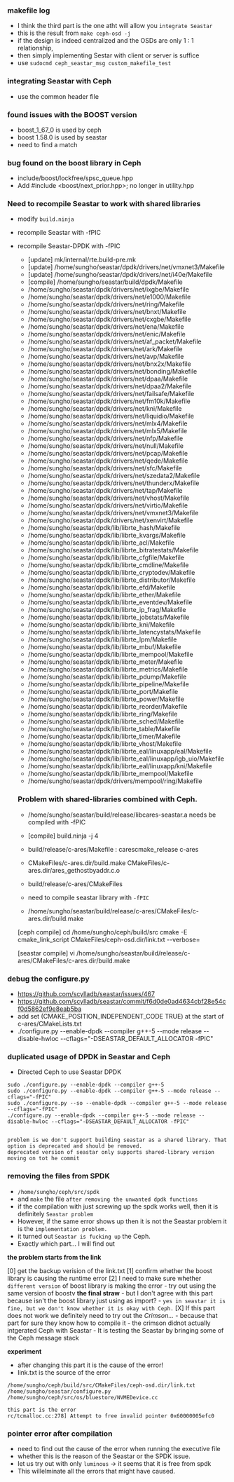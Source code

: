 ### makefile log
- I think the third part is the one atht will allow you `integrate Seastar`
- this is the result from `make ceph-osd -j`
- if the design is indeed centralized and the OSDs are only 1 : 1 relationship,
- then simply implementing Sestar with client or server is suffice
- use `sudocmd ceph_seastar_msg custom_makefile_test`

### integrating Seastar with Ceph
- use the common header file

### found issues with the BOOST version
- boost_1_67_0 is used by ceph
- boost 1.58.0 is used by seastar
- need to find a match

### bug found on the boost library in Ceph
- include/boost/lockfree/spsc_queue.hpp
- Add #include <boost/next_prior.hpp>; no longer in utility.hpp


### Need to recompile Seastar to work with shared libraries
- modify `build.ninja`
- recompile Seastar with -fPIC
- recompile Seastar-DPDK with -fPIC
  - [update] mk/internal/rte.build-pre.mk
  - [update] /home/sungho/seastar/dpdk/drivers/net/vmxnet3/Makefile
  - [update] /home/sungho/seastar/dpdk/drivers/net/i40e/Makefile
  - [compile] /home/sungho/seastar/build/dpdk/Makefile
  - /home/sungho/seastar/dpdk/drivers/net/ixgbe/Makefile
  - /home/sungho/seastar/dpdk/drivers/net/e1000/Makefile
  - /home/sungho/seastar/dpdk/drivers/net/ring/Makefile
  - /home/sungho/seastar/dpdk/drivers/net/bnxt/Makefile
  - /home/sungho/seastar/dpdk/drivers/net/cxgbe/Makefile
  - /home/sungho/seastar/dpdk/drivers/net/ena/Makefile
  - /home/sungho/seastar/dpdk/drivers/net/enic/Makefile
  - /home/sungho/seastar/dpdk/drivers/net/af_packet/Makefile
  - /home/sungho/seastar/dpdk/drivers/net/ark/Makefile
  - /home/sungho/seastar/dpdk/drivers/net/avp/Makefile
  - /home/sungho/seastar/dpdk/drivers/net/bnx2x/Makefile
  - /home/sungho/seastar/dpdk/drivers/net/bonding/Makefile
  - /home/sungho/seastar/dpdk/drivers/net/dpaa/Makefile
  - /home/sungho/seastar/dpdk/drivers/net/dpaa2/Makefile
  - /home/sungho/seastar/dpdk/drivers/net/failsafe/Makefile
  - /home/sungho/seastar/dpdk/drivers/net/fm10k/Makefile
  - /home/sungho/seastar/dpdk/drivers/net/kni/Makefile
  - /home/sungho/seastar/dpdk/drivers/net/liquidio/Makefile
  - /home/sungho/seastar/dpdk/drivers/net/mlx4/Makefile
  - /home/sungho/seastar/dpdk/drivers/net/mlx5/Makefile
  - /home/sungho/seastar/dpdk/drivers/net/nfp/Makefile
  - /home/sungho/seastar/dpdk/drivers/net/null/Makefile
  - /home/sungho/seastar/dpdk/drivers/net/pcap/Makefile
  - /home/sungho/seastar/dpdk/drivers/net/qede/Makefile
  - /home/sungho/seastar/dpdk/drivers/net/sfc/Makefile
  - /home/sungho/seastar/dpdk/drivers/net/szedata2/Makefile
  - /home/sungho/seastar/dpdk/drivers/net/thunderx/Makefile
  - /home/sungho/seastar/dpdk/drivers/net/tap/Makefile
  - /home/sungho/seastar/dpdk/drivers/net/vhost/Makefile
  - /home/sungho/seastar/dpdk/drivers/net/virtio/Makefile
  - /home/sungho/seastar/dpdk/drivers/net/vmxnet3/Makefile
  - /home/sungho/seastar/dpdk/drivers/net/xenvirt/Makefile
  - /home/sungho/seastar/dpdk/lib/librte_hash/Makefile
  - /home/sungho/seastar/dpdk/lib/librte_kvargs/Makefile
  - /home/sungho/seastar/dpdk/lib/librte_acl/Makefile
  - /home/sungho/seastar/dpdk/lib/librte_bitratestats/Makefile
  - /home/sungho/seastar/dpdk/lib/librte_cfgfile/Makefile
  - /home/sungho/seastar/dpdk/lib/librte_cmdline/Makefile
  - /home/sungho/seastar/dpdk/lib/librte_cryptodev/Makefile
  - /home/sungho/seastar/dpdk/lib/librte_distributor/Makefile
  - /home/sungho/seastar/dpdk/lib/librte_efd/Makefile
  - /home/sungho/seastar/dpdk/lib/librte_ether/Makefile
  - /home/sungho/seastar/dpdk/lib/librte_eventdev/Makefile
  - /home/sungho/seastar/dpdk/lib/librte_ip_frag/Makefile
  - /home/sungho/seastar/dpdk/lib/librte_jobstats/Makefile
  - /home/sungho/seastar/dpdk/lib/librte_kni/Makefile
  - /home/sungho/seastar/dpdk/lib/librte_latencystats/Makefile
  - /home/sungho/seastar/dpdk/lib/librte_lpm/Makefile
  - /home/sungho/seastar/dpdk/lib/librte_mbuf/Makefile
  - /home/sungho/seastar/dpdk/lib/librte_mempool/Makefile
  - /home/sungho/seastar/dpdk/lib/librte_meter/Makefile
  - /home/sungho/seastar/dpdk/lib/librte_metrics/Makefile
  - /home/sungho/seastar/dpdk/lib/librte_pdump/Makefile
  - /home/sungho/seastar/dpdk/lib/librte_pipeline/Makefile
  - /home/sungho/seastar/dpdk/lib/librte_port/Makefile
  - /home/sungho/seastar/dpdk/lib/librte_power/Makefile
  - /home/sungho/seastar/dpdk/lib/librte_reorder/Makefile
  - /home/sungho/seastar/dpdk/lib/librte_ring/Makefile
  - /home/sungho/seastar/dpdk/lib/librte_sched/Makefile
  - /home/sungho/seastar/dpdk/lib/librte_table/Makefile
  - /home/sungho/seastar/dpdk/lib/librte_timer/Makefile
  - /home/sungho/seastar/dpdk/lib/librte_vhost/Makefile
  - /home/sungho/seastar/dpdk/lib/librte_eal/linuxapp/eal/Makefile
  - /home/sungho/seastar/dpdk/lib/librte_eal/linuxapp/igb_uio/Makefile
  - /home/sungho/seastar/dpdk/lib/librte_eal/linuxapp/kni/Makefile
  - /home/sungho/seastar/dpdk/lib/librte_mempool/Makefile
  - /home/sungho/seastar/dpdk/drivers/mempool/ring/Makefile


  ### Problem with shared-libraries combined with Ceph.
  - /home/sungho/seastar/build/release/libcares-seastar.a  needs be compiled with -fPIC
  - [compile] build.ninja -j 4
  - build/release/c-ares/Makefile : carescmake_release c-ares
  - CMakeFiles/c-ares.dir/build.make CMakeFiles/c-ares.dir/ares_gethostbyaddr.c.o
  - build/release/c-ares/CMakeFiles
  - need to compile seastar library with `-fPIC`

  - /home/sungho/seastar/build/release/c-ares/CMakeFiles/c-ares.dir/build.make

  [ceph compile] cd /home/sungho/ceph/build/src
  cmake -E cmake_link_script CMakeFiles/ceph-osd.dir/link.txt --verbose=

  [seastar compile]
  vi /home/sungho/seastar/build/release/c-ares/CMakeFiles/c-ares.dir/build.make



### debug the configure.py
- https://github.com/scylladb/seastar/issues/467
- https://github.com/scylladb/seastar/commit/f6d0de0ad4634cbf28e54cf0d5862ef9e8eab5ba
- add set (CMAKE_POSITION_INDEPENDENT_CODE TRUE) at the start of c-ares/CMakeLists.txt
- ./configure.py --enable-dpdk --compiler g++-5 --mode release --disable-hwloc --cflags="-DSEASTAR_DEFAULT_ALLOCATOR -fPIC"


### duplicated usage of DPDK in Seastar and Ceph
- Directed Ceph to use Seastar DPDK

```
sudo ./configure.py --enable-dpdk --compiler g++-5
sudo ./configure.py --enable-dpdk --compiler g++-5 --mode release --cflags="-fPIC"
sudo ./configure.py --so --enable-dpdk --compiler g++-5 --mode release --cflags="-fPIC"
./configure.py --enable-dpdk --compiler g++-5 --mode release --disable-hwloc --cflags="-DSEASTAR_DEFAULT_ALLOCATOR -fPIC"


problem is we don't support building seastar as a shared library. That option is deprecated and should be removed.
deprecated version of seastar only supports shared-library version
moving on tot he commit
```

### removing the files from SPDK
- `/home/sungho/ceph/src/spdk`
- and `make` the file `after removing the unwanted dpdk functions`
- if the compilation with just screwing up the spdk works well, then it is definitely `Seastar problem`
- However, if the same error shows up then it is not the Seastar problem it is the `implementation problem.`
- it turned out `Seastar is fucking up` the Ceph.
- Exactly which part... I will find out

**the problem starts from the link**

[0] get the backup verision of the link.txt
[1] confirm whether the boost library is causing the runtime error
[2] I need to make sure whether `different version` of boost library is making the error
    - try out using the same version of boostv **the final straw**
    - but I don't agree with this part because isn't the boost library just using as import?
    - `yes in seastar it is fine, but we don't know whether it is okay with Ceph.`
[X] If this part does not work we definitely need to try out the *Crimson...*
    - because that part for sure they know how to compile it
    - the crimson didnot actually intgerated Ceph with Seastar
    - It is testing the Seastar by bringing some of the Ceph message stack


**experiment**
- after changing this part it is the cause of the error!
- link.txt is the source of the error

```
/home/sungho/ceph/build/src/CMakeFiles/ceph-osd.dir/link.txt
/home/sungho/seastar/configure.py
/home/sungho/ceph/src/os/bluestore/NVMEDevice.cc

this part is the error
rc/tcmalloc.cc:278] Attempt to free invalid pointer 0x60000005efc0
```




### pointer error after compilation
- need to find out the cause of the error when running the executive file
- whether this is the reason of the Seastar or the SPDK issue.
- let us try out with only `luminous` -> it seems that it is free from spdk
- This willelminate all the errors that might have caused.
